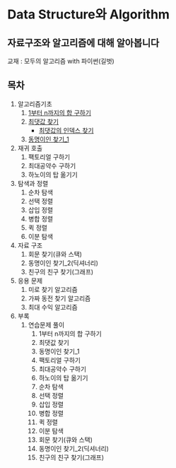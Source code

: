 # Data Structure와 Algorithm

## 자료구조와 알고리즘에 대해 알아봅니다
교재 : 모두의 알고리즘 with 파이썬(길벗)

## 목차
1. 알고리즘기초
    1. [1부터 n까지의 합 구하기](./algorithm_basic/sum_1_to_n.py)
    2. [최댓값 찾기](./algorithm_basic/get_max_num.py)
        * [최댓값의 인덱스 찾기](./algorithm_basic/get_index_of_num.py)
    3. [동명이인 찾기_1](./algorithm_basic/gether_names_had_same_name.py)
2. 재귀 호출
    1. 팩토리얼 구하기
    2. 최대공약수 구하기
    3. 하노이의 탑 옮기기
3. 탐색과 정렬
    1. 순차 탐색
    2. 선택 정렬
    3. 삽입 정렬
    4. 병합 정렬
    5. 퀵 정렬
    6. 이분 탐색
4. 자료 구조
    1. 회문 찾기(큐와 스택)
    2. 동명이인 찾기_2(딕셔너리)
    3. 친구의 친구 찾기(그래프)
5. 응용 문제
    1. 미로 찾기 알고리즘
    2. 가짜 동전 찾기 알고리즘
    3. 최대 수익 알고리즘
6. 부록
    1. 연습문제 풀이
        1. 1부터 n까지의 합 구하기
        2. 최댓값 찾기
        3. 동명이인 찾기_1
        1. 팩토리얼 구하기
        2. 최대공약수 구하기
        3. 하노이의 탑 옮기기
        1. 순차 탐색
        2. 선택 정렬
        3. 삽입 정렬
        4. 병합 정렬
        5. 퀵 정렬
        6. 이분 탐색
        1. 회문 찾기(큐와 스택)
        2. 동명이인 찾기_2(딕셔너리)
        3. 친구의 친구 찾기(그래프)
